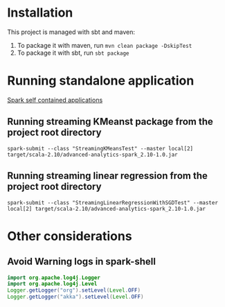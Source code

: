 # Installation 
This project is managed with sbt and maven:   
1) To package it with maven, run `mvn clean package -DskipTest`
2) To package it with sbt, run `sbt package`  

# Running standalone application
[Spark self contained applications](https://spark.apache.org/docs/latest/quick-start.html#self-contained-applications)

## Running streaming KMeanst package from the project root directory
`spark-submit --class "StreamingKMeansTest" --master local[2] target/scala-2.10/advanced-analytics-spark_2.10-1.0.jar`

## Running streaming linear regression from the project root directory 
`spark-submit --class "StreamingLinearRegressionWithSGDTest" --master local[2] target/scala-2.10/advanced-analytics-spark_2.10-1.0.jar`

# Other considerations

## Avoid Warning logs in spark-shell
```java
import org.apache.log4j.Logger  
import org.apache.log4j.Level  
Logger.getLogger("org").setLevel(Level.OFF)  
Logger.getLogger("akka").setLevel(Level.OFF)
```


